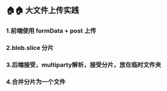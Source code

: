 
## 🏠🏠 大文件上传实践


### 1.前端使用 formData + post 上传

### 2.blob.slice 分片

### 3.后端接受，multiparty解析，接受分片，放在临时文件夹

### 4.合并分片为一个文件


